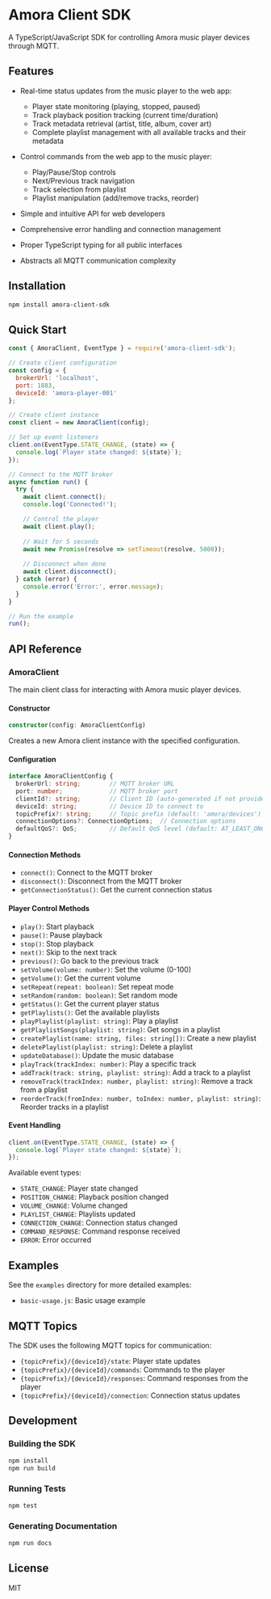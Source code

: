 # Amora Client SDK

A TypeScript/JavaScript SDK for controlling Amora music player devices through MQTT.

## Features

- Real-time status updates from the music player to the web app:
  - Player state monitoring (playing, stopped, paused)
  - Track playback position tracking (current time/duration)
  - Track metadata retrieval (artist, title, album, cover art)
  - Complete playlist management with all available tracks and their metadata

- Control commands from the web app to the music player:
  - Play/Pause/Stop controls
  - Next/Previous track navigation
  - Track selection from playlist
  - Playlist manipulation (add/remove tracks, reorder)

- Simple and intuitive API for web developers
- Comprehensive error handling and connection management
- Proper TypeScript typing for all public interfaces
- Abstracts all MQTT communication complexity

## Installation

```bash
npm install amora-client-sdk
```

## Quick Start

```javascript
const { AmoraClient, EventType } = require('amora-client-sdk');

// Create client configuration
const config = {
  brokerUrl: 'localhost',
  port: 1883,
  deviceId: 'amora-player-001'
};

// Create client instance
const client = new AmoraClient(config);

// Set up event listeners
client.on(EventType.STATE_CHANGE, (state) => {
  console.log(`Player state changed: ${state}`);
});

// Connect to the MQTT broker
async function run() {
  try {
    await client.connect();
    console.log('Connected!');

    // Control the player
    await client.play();
    
    // Wait for 5 seconds
    await new Promise(resolve => setTimeout(resolve, 5000));
    
    // Disconnect when done
    await client.disconnect();
  } catch (error) {
    console.error('Error:', error.message);
  }
}

// Run the example
run();
```

## API Reference

### AmoraClient

The main client class for interacting with Amora music player devices.

#### Constructor

```typescript
constructor(config: AmoraClientConfig)
```

Creates a new Amora client instance with the specified configuration.

#### Configuration

```typescript
interface AmoraClientConfig {
  brokerUrl: string;        // MQTT broker URL
  port: number;             // MQTT broker port
  clientId?: string;        // Client ID (auto-generated if not provided)
  deviceId: string;         // Device ID to connect to
  topicPrefix?: string;     // Topic prefix (default: 'amora/devices')
  connectionOptions?: ConnectionOptions;  // Connection options
  defaultQoS?: QoS;         // Default QoS level (default: AT_LEAST_ONCE)
}
```

#### Connection Methods

- `connect()`: Connect to the MQTT broker
- `disconnect()`: Disconnect from the MQTT broker
- `getConnectionStatus()`: Get the current connection status

#### Player Control Methods

- `play()`: Start playback
- `pause()`: Pause playback
- `stop()`: Stop playback
- `next()`: Skip to the next track
- `previous()`: Go back to the previous track
- `setVolume(volume: number)`: Set the volume (0-100)
- `getVolume()`: Get the current volume
- `setRepeat(repeat: boolean)`: Set repeat mode
- `setRandom(random: boolean)`: Set random mode
- `getStatus()`: Get the current player status
- `getPlaylists()`: Get the available playlists
- `playPlaylist(playlist: string)`: Play a playlist
- `getPlaylistSongs(playlist: string)`: Get songs in a playlist
- `createPlaylist(name: string, files: string[])`: Create a new playlist
- `deletePlaylist(playlist: string)`: Delete a playlist
- `updateDatabase()`: Update the music database
- `playTrack(trackIndex: number)`: Play a specific track
- `addTrack(track: string, playlist: string)`: Add a track to a playlist
- `removeTrack(trackIndex: number, playlist: string)`: Remove a track from a playlist
- `reorderTrack(fromIndex: number, toIndex: number, playlist: string)`: Reorder tracks in a playlist

#### Event Handling

```typescript
client.on(EventType.STATE_CHANGE, (state) => {
  console.log(`Player state changed: ${state}`);
});
```

Available event types:
- `STATE_CHANGE`: Player state changed
- `POSITION_CHANGE`: Playback position changed
- `VOLUME_CHANGE`: Volume changed
- `PLAYLIST_CHANGE`: Playlists updated
- `CONNECTION_CHANGE`: Connection status changed
- `COMMAND_RESPONSE`: Command response received
- `ERROR`: Error occurred

## Examples

See the `examples` directory for more detailed examples:

- `basic-usage.js`: Basic usage example

## MQTT Topics

The SDK uses the following MQTT topics for communication:

- `{topicPrefix}/{deviceId}/state`: Player state updates
- `{topicPrefix}/{deviceId}/commands`: Commands to the player
- `{topicPrefix}/{deviceId}/responses`: Command responses from the player
- `{topicPrefix}/{deviceId}/connection`: Connection status updates

## Development

### Building the SDK

```bash
npm install
npm run build
```

### Running Tests

```bash
npm test
```

### Generating Documentation

```bash
npm run docs
```

## License

MIT
